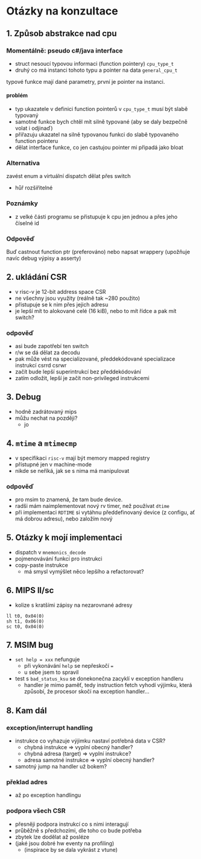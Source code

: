 # Otázky na konzultace

[//]: # (První konzultace)

## 1. Způsob abstrakce nad cpu

### Momentálně: pseudo c#/java interface

- struct nesoucí typovou informaci (function pointery) `cpu_type_t`
- druhý co má instanci tohoto typu a pointer na data   `general_cpu_t`

typové funkce mají dané parametry, první je pointer na instanci.

#### problém

- typ ukazatele v definici function pointerů v `cpu_type_t` musí být slabě typovaný
- samotné funkce bych chtěl mít silně typované (aby se daly bezpečně volat i odjinaď)
- přiřazuju ukazatel na silně typovanou funkci do slabě typovaného function pointeru
- dělat interface funkce, co jen castujou pointer mi připadá jako bloat

### Alternativa

zavést enum a virtuální dispatch dělat přes switch

- hůř rozšiřitelné

### Poznámky

- z velké části programu se přistupuje k cpu jen jednou a přes jeho číselné id

### Odpověď

Buď castnout function ptr (preferováno) nebo napsat wrappery (upožňuje navíc debug výpisy a asserty)

## 2. ukládání CSR

- v risc-v je 12-bit address space CSR
- ne všechny jsou využity (reálně tak ~280 použito)
- přistupuje se k nim přes jejich adresu
- je lepší mít to alokované celé (16 kiB), nebo to mít řídce a pak mít switch?

### odpověď

- asi bude zapotřebí ten switch
- r/w se dá dělat za decodu
- pak může vést na specializované, předdekódované specializace instrukcí csrrd csrwr
- začít bude lepší superintrukcí bez předdekódování
- zatím odložit, lepší je začít non-privileged instrukcemi

## 3. Debug

- hodně zadrátovaný mips
- můžu nechat na později?
  - jo

## 4. `mtime` a `mtimecmp`

- v specifikaci `risc-v` mají být memory mapped registry
- přístupné jen v machine-mode
- nikde se neříká, jak se s nima má manipulovat

### odpověď

- pro msim to znamená, že tam bude device.
- radši mám naimplementovat nový rv timer, než používat `dtime`
- při implementaci `RDTIME` si vytáhnu předdefinovaný device (z configu, ať má dobrou adresu), nebo založím nový

[//]: # (Druhé konzultace)

## 5. Otázky k mojí implementaci

- dispatch v `mnemonics_decode`
- pojmenovávání funkcí pro instrukci
- copy-paste instrukce
  - má smysl vymýšlet něco lepšího a refactorovat?

## 6. MIPS ll/sc

- kolize s kratšími zápisy na nezarovnané adresy

```assembly
ll t0, 0x04(0)
sh t1, 0x06(0)
sc t0, 0x04(0)
```

## 7. MSIM bug

- `set help = xxx` nefunguje
  - při vykonávání `help` se nepřeskočí `=`
  - u sebe jsem to spravil
- test s `bad_status_ksu` se donekonečna zacyklí v exception handleru
  - handler je mimo paměť, tedy instruction fetch vyhodí výjimku, která způsobí, že procesor skočí na exception handler...

## 8. Kam dál

### exception/interrupt handling

- instrukce co vyhazuje výjimku nastaví potřebná data v CSR?
  - chybná instrukce => vyplní obecný handler?
  - chybná adresa (target) => vyplní instrukce?
  - adresa samotné instrukce => vyplní obecný handler?
- samotný jump na handler už bokem?

### překlad adres

- až po exception handlingu

### podpora všech CSR

- přesněji podpora instrukcí co s nimi interagují
- průběžně s předchozími, dle toho co bude potřeba
- zbytek lze dodělat až posléze
- (jaké jsou dobré hw eventy na profiling)
  - (inspirace by se dala vykrást z vtune)
